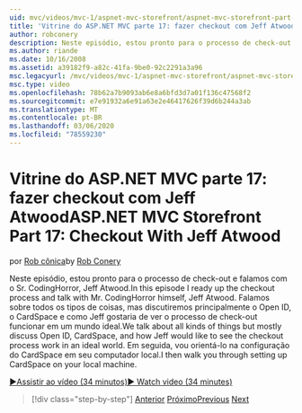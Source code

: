 ```yaml
---
uid: mvc/videos/mvc-1/aspnet-mvc-storefront/aspnet-mvc-storefront-part-17-checkout-with-jeff-atwood
title: 'Vitrine do ASP.NET MVC parte 17: fazer checkout com Jeff Atwood | Microsoft Docs'
author: robconery
description: Neste episódio, estou pronto para o processo de check-out e falamos com o Sr. CodingHorror, Jeff Atwood. Falamos sobre todos os tipos de coisas, mas discutimos basicamente o Ope...
ms.author: riande
ms.date: 10/16/2008
ms.assetid: a39182f9-a82c-41fa-9be0-92c2291a3a96
msc.legacyurl: /mvc/videos/mvc-1/aspnet-mvc-storefront/aspnet-mvc-storefront-part-17-checkout-with-jeff-atwood
msc.type: video
ms.openlocfilehash: 78b62a7b9093ab6e8a6bfd3d7a01f136c47568f2
ms.sourcegitcommit: e7e91932a6e91a63e2e46417626f39d6b244a3ab
ms.translationtype: MT
ms.contentlocale: pt-BR
ms.lasthandoff: 03/06/2020
ms.locfileid: "78559230"
---
```

# <a name="aspnet-mvc-storefront-part-17-checkout-with-jeff-atwood"></a><span data-ttu-id="6f8b2-104">Vitrine do ASP.NET MVC parte 17: fazer checkout com Jeff Atwood</span><span class="sxs-lookup"><span data-stu-id="6f8b2-104">ASP.NET MVC Storefront Part 17: Checkout With Jeff Atwood</span></span>

<span data-ttu-id="6f8b2-105">por [Rob cônica](https://github.com/robconery)</span><span class="sxs-lookup"><span data-stu-id="6f8b2-105">by [Rob Conery](https://github.com/robconery)</span></span>

<span data-ttu-id="6f8b2-106">Neste episódio, estou pronto para o processo de check-out e falamos com o Sr. CodingHorror, Jeff Atwood.</span><span class="sxs-lookup"><span data-stu-id="6f8b2-106">In this episode I ready up the checkout process and talk with Mr. CodingHorror himself, Jeff Atwood.</span></span> <span data-ttu-id="6f8b2-107">Falamos sobre todos os tipos de coisas, mas discutiremos principalmente o Open ID, o CardSpace e como Jeff gostaria de ver o processo de check-out funcionar em um mundo ideal.</span><span class="sxs-lookup"><span data-stu-id="6f8b2-107">We talk about all kinds of things but mostly discuss Open ID, CardSpace, and how Jeff would like to see the checkout process work in an ideal world.</span></span> <span data-ttu-id="6f8b2-108">Em seguida, vou orientá-lo na configuração do CardSpace em seu computador local.</span><span class="sxs-lookup"><span data-stu-id="6f8b2-108">I then walk you through setting up CardSpace on your local machine.</span></span>

[<span data-ttu-id="6f8b2-109">&#9654;Assistir ao vídeo (34 minutos)</span><span class="sxs-lookup"><span data-stu-id="6f8b2-109">&#9654; Watch video (34 minutes)</span></span>](https://channel9.msdn.com/Blogs/ASP-NET-Site-Videos/aspnet-mvc-storefront-part-17-checkout-with-jeff-atwood)

> [!div class="step-by-step"]
> <span data-ttu-id="6f8b2-110">[Anterior](aspnet-mvc-storefront-part-16-membership-redo-with-openid.md)
> [Próximo](aspnet-mvc-storefront-part-18-creating-an-experience.md)</span><span class="sxs-lookup"><span data-stu-id="6f8b2-110">[Previous](aspnet-mvc-storefront-part-16-membership-redo-with-openid.md)
[Next](aspnet-mvc-storefront-part-18-creating-an-experience.md)</span></span>
